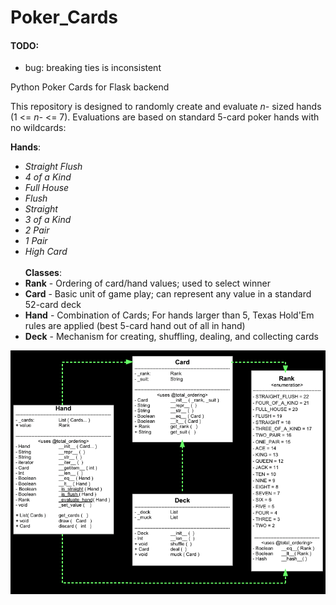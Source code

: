 # Poker_Cards

#### TODO:
- bug: breaking ties is inconsistent

Python Poker Cards for Flask backend<br>

This repository is designed to randomly create and evaluate _n-_ sized hands (1 <= _n-_ <= 7). Evaluations are based on standard 5-card poker hands with no wildcards:

__Hands__:<br>
- _Straight Flush_
- _4 of a Kind_
- _Full House_
- _Flush_
- _Straight_
- _3 of a Kind_
- _2 Pair_
- _1 Pair_
- _High Card_
<br><br>
__Classes__:<br>
- __Rank__ - Ordering of card/hand values; used to select winner
- __Card__ - Basic unit of game play; can represent any value in a standard 52-card deck
- __Hand__ - Combination of Cards; For hands larger than 5, Texas Hold'Em rules are applied (best 5-card hand out of all in hand)
- __Deck__ - Mechanism for creating, shuffling, dealing, and collecting cards

![UML Class Diagram](https://raw.githubusercontent.com/jgreenwd/poker_cards/main/Card%20game%20UML.png)
